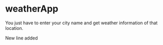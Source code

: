 # weatherApp
You just have to enter your  city name and get
weather information of that location.

New line added